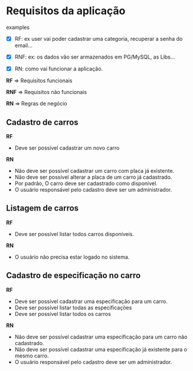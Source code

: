 # Requisitos da aplicação

examples

- [x] RF: ex user vai poder cadastrar uma categoria, recuperar a senha do email...

- [x] RNF: ex: os dados vão ser armazenados em PG/MySQL, as Libs...

- [x] RN: como vai funcionar a aplicação.

**RF** => Requisitos funcionais

**RNF** => Requisitos não funcionais

**RN** => Regras de negócio

## Cadastro de carros

**RF**

- Deve ser possível cadastrar um novo carro

**RN**

- Não deve ser possível cadastrar um carro com placa já existente.
- Não deve ser possível alterar a placa de um carro já cadastrado.
- Por padrão, O carro deve ser cadastrado como disponível.
- O usuário responsável pelo cadastro deve ser um administrador.

## Listagem de carros

**RF**

- Deve ser possível listar todos carros disponíveis.

**RN**

- O usuário não precisa estar logado no sistema.

## Cadastro de especificação no carro

**RF**

- Deve ser possível cadastrar uma especificação para um carro.
- Deve ser possível listar todas as especificações
- Deve ser possível listar todos os carros

**RN**

- Não deve ser possível cadastrar uma especificação para um carro não cadastrado.
- Não deve ser possível cadastrar uma especificação já existente para o mesmo carro.
- O usuário responsável pelo cadastro deve ser um administrador.
